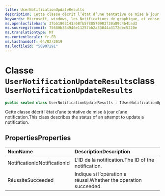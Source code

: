 ```yaml
---
title: UserNotificationUpdateResults
description: Cette classe décrit l’état d’une tentative de mise à jour d’une notification.
keywords: Microsoft, windows, les Notifications de graphique, et conseils pour windows
ms.openlocfilehash: 37bb1863141a68fb5788570903f30a89c4b4bad3
ms.sourcegitcommit: 75680b384946e11257bb2a33044a3172dec5220e
ms.translationtype: MT
ms.contentlocale: fr-FR
ms.lasthandoff: 04/02/2019
ms.locfileid: "58907291"
---
```

# <a name="class-usernotificationupdateresults"></a><span data-ttu-id="a11d7-104">Classe `UserNotificationUpdateResults`</span><span class="sxs-lookup"><span data-stu-id="a11d7-104">class `UserNotificationUpdateResults`</span></span>
```C#
public sealed class UserNotificationUpdateResults : IUserNotificationUpdateResults
```

<span data-ttu-id="a11d7-105">Cette classe décrit l’état d’une tentative de mise à jour d’une notification.</span><span class="sxs-lookup"><span data-stu-id="a11d7-105">This class describes the status of an attempt to update a notification.</span></span>

## <a name="properties"></a><span data-ttu-id="a11d7-106">Properties</span><span class="sxs-lookup"><span data-stu-id="a11d7-106">Properties</span></span>

|<span data-ttu-id="a11d7-107">Nom</span><span class="sxs-lookup"><span data-stu-id="a11d7-107">Name</span></span> | <span data-ttu-id="a11d7-108">Description</span><span class="sxs-lookup"><span data-stu-id="a11d7-108">Description</span></span> |
|:-- |:-- |
|<span data-ttu-id="a11d7-109">NotificationId</span><span class="sxs-lookup"><span data-stu-id="a11d7-109">NotificationId</span></span> |<span data-ttu-id="a11d7-110">L’ID de la notification.</span><span class="sxs-lookup"><span data-stu-id="a11d7-110">The ID of the notification.</span></span>|
|<span data-ttu-id="a11d7-111">Réussite</span><span class="sxs-lookup"><span data-stu-id="a11d7-111">Succeeded</span></span> |<span data-ttu-id="a11d7-112">Indique si l’opération a réussi.</span><span class="sxs-lookup"><span data-stu-id="a11d7-112">Whether the operation succeeded.</span></span>| 
